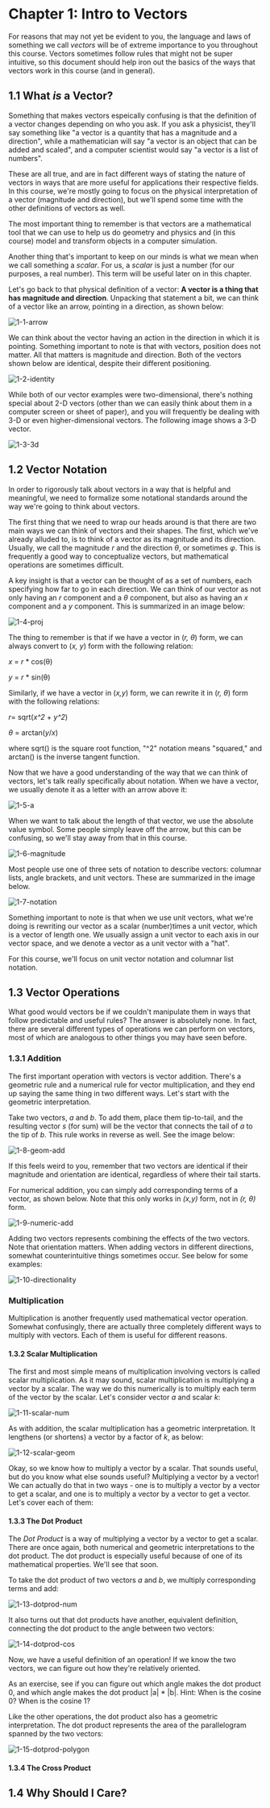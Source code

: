 # Chapter 1: Intro to Vectors

For reasons that may not yet be evident to you, the language and laws of something we call *vectors* will be of extreme importance to you throughout this course. Vectors sometimes follow rules that might not be super intuitive, so this document should help iron out the basics of the ways that vectors work in this course (and in general).

## 1.1 What *is* a Vector?

Something that makes vectors espeically confusing is that the definition of a vector changes depending on who you ask. If you ask a physicist, they'll say something like "a vector is a quantity that has a magnitude and a direction", while a mathematician will say "a vector is an object that can be added and scaled", and a computer scientist would say "a vector is a list of numbers". 

These are all true, and are in fact different ways of stating the nature of vectors in ways that are more useful for applications their respective fields. In this course, we're mostly going to focus on the physical interpretation of a vector (magnitude and direction), but we'll spend some time with the other definitions of vectors as well.

The most important thing to remember is that vectors are a mathematical tool that we can use to help us do geometry and physics and (in this course) model and transform objects in a computer simulation.

Another thing that's important to keep on our minds is what we mean when we call something a *scalar*. For us, a *scalar* is just a number (for our purposes, a real number). This term will be useful later on in this chapter.

Let's go back to that physical definition of a vector: **A vector is a thing that has magnitude and direction**. Unpacking that statement a bit, we can think of a vector like an arrow, pointing in a direction, as shown below:

![1-1-arrow]()

We can think about the vector having an action in the direction in which it is pointing. Something important to note is that with vectors, position does not matter. All that matters is magnitude and direction. Both of the vectors shown below are identical, despite their different positioning. 

![1-2-identity]()

While both of our vector examples were two-dimensional, there's nothing special about 2-D vectors (other than we can easily think about them in a computer screen or sheet of paper), and you will frequently be dealing with 3-D or even higher-dimensional vectors. The following image shows a 3-D vector.

![1-3-3d]()

## 1.2 Vector Notation

In order to rigorously talk about vectors in a way that is helpful and meaningful, we need to formalize some notational standards around the way we're going to think about vectors. 

The first thing that we need to wrap our heads around is that there are two main ways we can think of vectors and their shapes. The first, which we've already alluded to, is to think of a vector as its magnitude and its direction. Usually, we call the magnitude *r* and the direction *&theta;*, or sometimes *&phi;*. This is frequently a good way to conceptualize vectors, but mathematical operations are sometimes difficult. 

A key insight is that a vector can be thought of as a set of numbers, each specifying how far to go in each direction. We can think of our vector as not only having an *r* component and a *&theta;* component, but also as having an *x* component and a *y* component. This is summarized in an image below:

![1-4-proj]()

The thing to remember is that if we have a vector in (*r, &theta;*) form, we can always convert to (*x, y*) form with the following relation:

*x* = *r* * cos(&theta;)

*y* = *r* * sin(&theta;)

Similarly, if we have a vector in (*x,y*) form, we can rewrite it in (*r, &theta;*) form with the following relations:

*r*= sqrt(*x^2* + *y^2*)

*&theta;* = arctan(*y*/*x*)

where sqrt() is the square root function, "^2" notation means "squared,"  and arctan() is the inverse tangent function.

Now that we have a good understanding of the way that we can think of vectors, let's talk really specifically about notation. When we have a vector, we usually denote it as a letter with an arrow above it:

![1-5-a]()

When we want to talk about the length of that vector, we use the absolute value symbol. Some people simply leave off the arrow, but this can be confusing, so we'll stay away from that in this course.

![1-6-magnitude]()

Most people use one of three sets of notation to describe vectors: columnar lists, angle brackets, and unit vectors. These are summarized in the image below. 

![1-7-notation]()

Something important to note is that when we use unit vectors, what we're doing is rewriting our vector as a scalar (number)times a unit vector, which is a vector of length one. We usually assign a unit vector to each axis in our vector space, and we denote a vector as a unit vector with a "hat".

For this course, we'll focus on unit vector notation and columnar list notation.

## 1.3 Vector Operations

What good would vectors be if we couldn't manipulate them in ways that follow predictable and useful rules? The answer is absolutely none. In fact, there are several different types of operations we can perform on vectors, most of which are analogous to other things you may have seen before.

### 1.3.1 Addition

The first important operation with vectors is vector addition. There's a geometric rule and a numerical rule for vector multiplication, and they end up saying the same thing in two different ways. Let's start with the geometric interpretation.

Take two vectors, *a* and *b*. To add them, place them tip-to-tail, and the resulting vector *s* (for sum) will be the vector that connects the tail of *a* to the tip of *b*. This rule works in reverse as well. See the image below:

![1-8-geom-add]()

If this feels weird to you, remember that two vectors are identical if their magnitude and orientation are identical, regardless of where their tail starts.

For numerical addition, you can simply add corresponding terms of a vector, as shown below. Note that this only works in *(x,y)* form, not in *(r, &theta;)* form.

![1-9-numeric-add]()

Adding two vectors represents combining the effects of the two vectors. Note that orientation matters. When adding vectors in different directions, somewhat counterintuitive things sometimes occur. See below for some examples:

![1-10-directionality]()

### Multiplication

Multiplication is another frequently used mathematical vector operation. Somewhat confusingly, there are actually three completely different ways to multiply with vectors. Each of them is useful for different reasons.

#### 1.3.2 Scalar Multiplication

The first and most simple means of multiplication involving vectors is called scalar multiplication. As it may sound, scalar multiplication is multiplying a vector by a scalar. The way we do this numerically is to multiply each term of the vector by the scalar. Let's consider vector *a* and scalar *k*:

![1-11-scalar-num]()

As with addition, the scalar multiplication has a geometric interpretation. It lengthens (or shortens) a vector by a factor of *k*, as below:

![1-12-scalar-geom]()

Okay, so we know how to multiply a vector by a scalar. That sounds useful, but do you know what else sounds useful? Multiplying a vector by a vector! We can actually do that in two ways - one is to multiply a vector by a vector to get a scalar, and one is to multiply a vector by a vector to get a vector. Let's cover each of them:

#### 1.3.3 The Dot Product

The *Dot Product* is a way of multiplying a vector by a vector to get a scalar. There are once again, both numerical and geometric interpretations to the dot product. The dot product is especially useful because of one of its mathematical properties. We'll see that soon.

To take the dot product of two vectors *a* and *b*, we multiply corresponding terms and add:

![1-13-dotprod-num]()

It also turns out that dot products have another, equivalent definition, connecting the dot product to the angle between two vectors:

![1-14-dotprod-cos]()

Now, we have a useful definition of an operation! If we know the two vectors, we can figure out how they're relatively oriented.

As an exercise, see if you can figure out which angle makes the dot product 0, and which angle makes the dot product |a| * |b|. Hint: When is the cosine 0? When is the cosine 1?

Like the other operations, the dot product also has a geometric interpretation. The dot product represents the area of the parallelogram spanned by the two vectors:

![1-15-dotprod-polygon]()

#### 1.3.4 The Cross Product

## 1.4 Why Should I Care?
